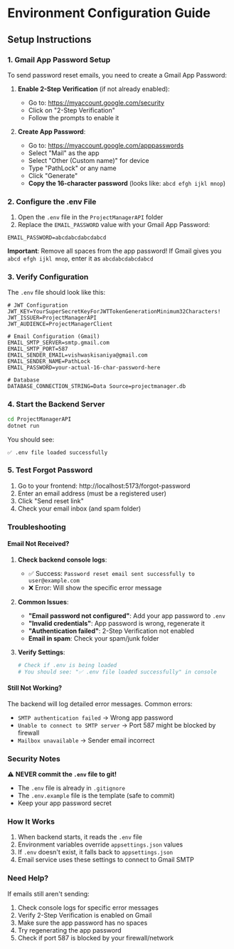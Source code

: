 # Environment Configuration Guide

## Setup Instructions

### 1. Gmail App Password Setup

To send password reset emails, you need to create a Gmail App Password:

1. **Enable 2-Step Verification** (if not already enabled):
   - Go to: https://myaccount.google.com/security
   - Click on "2-Step Verification"
   - Follow the prompts to enable it

2. **Create App Password**:
   - Go to: https://myaccount.google.com/apppasswords
   - Select "Mail" as the app
   - Select "Other (Custom name)" for device
   - Type "PathLock" or any name
   - Click "Generate"
   - **Copy the 16-character password** (looks like: `abcd efgh ijkl mnop`)

### 2. Configure the .env File

1. Open the `.env` file in the `ProjectManagerAPI` folder
2. Replace the `EMAIL_PASSWORD` value with your Gmail App Password:

```env
EMAIL_PASSWORD=abcdabcdabcdabcd
```

**Important**: Remove all spaces from the app password! If Gmail gives you `abcd efgh ijkl mnop`, enter it as `abcdabcdabcdabcd`

### 3. Verify Configuration

The `.env` file should look like this:

```env
# JWT Configuration
JWT_KEY=YourSuperSecretKeyForJWTTokenGenerationMinimum32Characters!
JWT_ISSUER=ProjectManagerAPI
JWT_AUDIENCE=ProjectManagerClient

# Email Configuration (Gmail)
EMAIL_SMTP_SERVER=smtp.gmail.com
EMAIL_SMTP_PORT=587
EMAIL_SENDER_EMAIL=vishwaskisaniya@gmail.com
EMAIL_SENDER_NAME=PathLock
EMAIL_PASSWORD=your-actual-16-char-password-here

# Database
DATABASE_CONNECTION_STRING=Data Source=projectmanager.db
```

### 4. Start the Backend Server

```bash
cd ProjectManagerAPI
dotnet run
```

You should see:
```
✅ .env file loaded successfully
```

### 5. Test Forgot Password

1. Go to your frontend: http://localhost:5173/forgot-password
2. Enter an email address (must be a registered user)
3. Click "Send reset link"
4. Check your email inbox (and spam folder)

### Troubleshooting

#### Email Not Received?

1. **Check backend console logs**:
   - ✅ Success: `Password reset email sent successfully to user@example.com`
   - ❌ Error: Will show the specific error message

2. **Common Issues**:
   - **"Email password not configured"**: Add your app password to `.env`
   - **"Invalid credentials"**: App password is wrong, regenerate it
   - **"Authentication failed"**: 2-Step Verification not enabled
   - **Email in spam**: Check your spam/junk folder

3. **Verify Settings**:
   ```bash
   # Check if .env is being loaded
   # You should see: "✅ .env file loaded successfully" in console
   ```

#### Still Not Working?

The backend will log detailed error messages. Common errors:

- `SMTP authentication failed` → Wrong app password
- `Unable to connect to SMTP server` → Port 587 might be blocked by firewall
- `Mailbox unavailable` → Sender email incorrect

### Security Notes

⚠️ **NEVER commit the `.env` file to git!**

- The `.env` file is already in `.gitignore`
- The `.env.example` file is the template (safe to commit)
- Keep your app password secret

### How It Works

1. When backend starts, it reads the `.env` file
2. Environment variables override `appsettings.json` values
3. If `.env` doesn't exist, it falls back to `appsettings.json`
4. Email service uses these settings to connect to Gmail SMTP

### Need Help?

If emails still aren't sending:
1. Check console logs for specific error messages
2. Verify 2-Step Verification is enabled on Gmail
3. Make sure the app password has no spaces
4. Try regenerating the app password
5. Check if port 587 is blocked by your firewall/network
